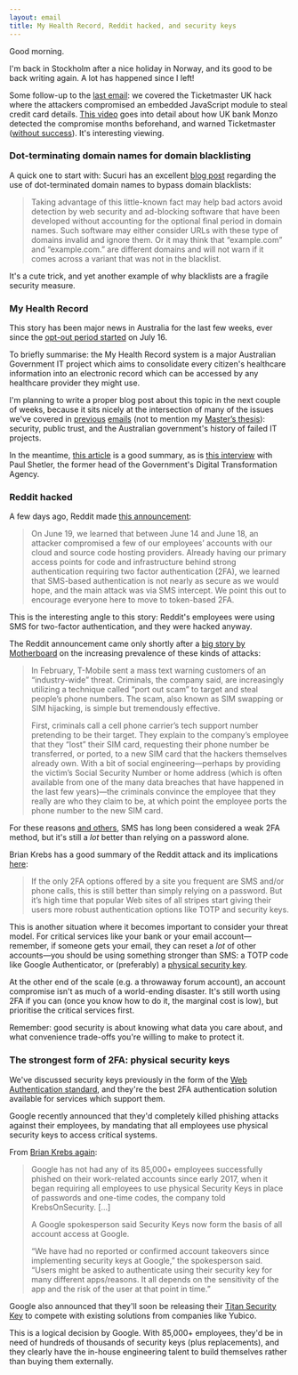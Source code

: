 ```yaml
---
layout: email
title: My Health Record, Reddit hacked, and security keys
---
```


Good morning.

I'm back in Stockholm after a nice holiday in Norway, and its good to be back writing again. A lot has happened since I left!

Some follow-up to the [last email](https://markeldo.com/Email-update-The-Mueller-Indictments-NPM-Arch-Gentoo-and-Ticketmaster-UK/): we covered the Ticketmaster UK hack where the attackers compromised an embedded JavaScript module to steal credit card details. [This video](https://www.youtube.com/watch?v=Kpl3BGYtY7g) goes into detail about how UK bank Monzo detected the compromise months beforehand, and warned Ticketmaster ([without success](https://www.theregister.co.uk/2018/06/28/ticketmaster_monzo_inbenta/)). It's interesting viewing.

### Dot-terminating domain names for domain blacklisting

A quick one to start with: Sucuri has an excellent [blog post](https://blog.sucuri.net/2018/07/coinimp-cryptominer-and-fully-qualified-domain-names.html) regarding the use of dot-terminated domain names to bypass domain blacklists:

>Taking advantage of this little-known fact may help bad actors avoid detection by web security and ad-blocking software that have been developed without accounting for the optional final period in domain names. Such software may either consider URLs with these type of domains invalid and ignore them. Or it may think that “example.com” and “example.com.” are different domains and will not warn if it comes across a variant that was not in the blacklist.

It's a cute trick, and yet another example of why blacklists are a fragile security measure.

### My Health Record

This story has been major news in Australia for the last few weeks, ever since the [opt-out period started](https://www.computerworld.com.au/article/643821/my-health-record-opt-out-window-opens/) on July 16.

To briefly summarise: the My Health Record system is a major Australian Government IT project which aims to consolidate every citizen's healthcare information into an electronic record which can be accessed by any healthcare provider they might use.

I'm planning to write a proper blog post about this topic in the next couple of weeks, because it sits nicely at the intersection of many of the issues we've covered in [previous](https://markeldo.com/Email-update-Australian-Digital-Government-Report-and-myGovID/) [emails](https://markeldo.com/Email-update-CentrelinkFail-and-IBM-wins-billion-dollar-contract/) (not to mention my [Master’s thesis](https://markeldo.com/docs/Thesis-Final.pdf)): security, public trust, and the Australian government's history of failed IT projects.

In the meantime, [this article](https://www.canberratimes.com.au/politics/act/bungled-my-health-record-launch-represents-a-missed-opportunity-20180718-p4zs6z.html) is a good summary, as is [this interview](https://overcast.fm/+i39C_reY) with Paul Shetler, the former head of the Government's Digital Transformation Agency.

### Reddit hacked

A few days ago, Reddit made [this announcement](https://www.reddit.com/r/announcements/comments/93qnm5/we_had_a_security_incident_heres_what_you_need_to/):

>On June 19, we learned that between June 14 and June 18, an attacker compromised a few of our employees’ accounts with our cloud and source code hosting providers. Already having our primary access points for code and infrastructure behind strong authentication requiring two factor authentication (2FA), we learned that SMS-based authentication is not nearly as secure as we would hope, and the main attack was via SMS intercept. We point this out to encourage everyone here to move to token-based 2FA.

This is the interesting angle to this story: Reddit's employees were using SMS for two-factor authentication, and they were hacked anyway.

The Reddit announcement came only shortly after a [big story by Motherboard](https://motherboard.vice.com/en_us/article/vbqax3/hackers-sim-swapping-steal-phone-numbers-instagram-bitcoin) on the increasing prevalence of these kinds of attacks:

>In February, T-Mobile sent a mass text warning customers of an “industry-wide” threat. Criminals, the company said, are increasingly utilizing a technique called “port out scam” to target and steal people’s phone numbers. The scam, also known as SIM swapping or SIM hijacking, is simple but tremendously effective.
>
>First, criminals call a cell phone carrier’s tech support number pretending to be their target. They explain to the company’s employee that they “lost” their SIM card, requesting their phone number be transferred, or ported, to a new SIM card that the hackers themselves already own. With a bit of social engineering—perhaps by providing the victim’s Social Security Number or home address (which is often available from one of the many data breaches that have happened in the last few years)—the criminals convince the employee that they really are who they claim to be, at which point the employee ports the phone number to the new SIM card.

For these reasons [and others](https://twitter.com/dotMudge/status/1025398318908751872), SMS has long been considered a weak 2FA method, but it's still a *lot* better than relying on a password alone.

Brian Krebs has a good summary of the Reddit attack and its implications [here](https://krebsonsecurity.com/2018/08/reddit-breach-highlights-limits-of-sms-based-authentication/):

>If the only 2FA options offered by a site you frequent are SMS and/or phone calls, this is still better than simply relying on a password. But it’s high time that popular Web sites of all stripes start giving their users more robust authentication options like TOTP and security keys.

This is another situation where it becomes important to consider your threat model. For critical services like your bank or your email account—remember, if someone gets your email, they can reset a *lot* of other accounts—you should be using something stronger than SMS: a TOTP code like Google Authenticator, or (preferably) a [physical security key](https://www.yubico.com/product/security-key-by-yubico/).

At the other end of the scale (e.g. a throwaway forum account), an account compromise isn't as much of a world-ending disaster. It's still worth using 2FA if you can (once you know how to do it, the marginal cost is low), but prioritise the critical services first.

Remember: good security is about knowing what data you care about, and what convenience trade-offs you're willing to make to protect it.

### The strongest form of 2FA: physical security keys

We've discussed security keys previously in the form of the [Web Authentication standard](https://markeldo.com/Web-Authentication-Bank-ID-and-the-death-of-the-password/), and they're the best 2FA authentication solution available for services which support them.

Google recently announced that they'd completely killed phishing attacks against their employees, by mandating that all employees use physical security keys to access critical systems.

From [Brian Krebs again](https://krebsonsecurity.com/2018/07/google-security-keys-neutralized-employee-phishing/):

>Google has not had any of its 85,000+ employees successfully phished on their work-related accounts since early 2017, when it began requiring all employees to use physical Security Keys in place of passwords and one-time codes, the company told KrebsOnSecurity. [...]
>
>A Google spokesperson said Security Keys now form the basis of all account access at Google.
>
>“We have had no reported or confirmed account takeovers since implementing security keys at Google,” the spokesperson said. “Users might be asked to authenticate using their security key for many different apps/reasons. It all depends on the sensitivity of the app and the risk of the user at that point in time.”

Google also announced that they'll soon be releasing their [Titan Security Key](https://thehackernews.com/2018/07/google-titan-security-key-fido.html) to compete with existing solutions from companies like Yubico. 

This is a logical decision by Google. With 85,000+ employees, they'd be in need of hundreds of thousands of security keys (plus replacements), and they clearly have the in-house engineering talent to build themselves rather than buying them externally.